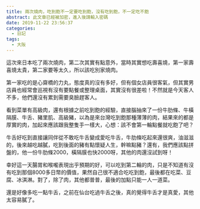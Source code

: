 ```yaml
---
title: 兩次燒肉，吃到飽不一定要吃到飽，沒有吃到飽，不一定吃不飽
abstract: 此文章已經被加密，進入後請輸入密碼
date: 2019-11-22 23:56:37
categories:
  - 日記
tags:
  - 大阪
---
```


這次來日本吃了兩次燒肉，第二次其實有點意外，當時其實想吃壽喜燒，第一家壽喜燒太貴，第二家要等太久，所以該吃別家燒肉。

<!--more-->

第一家吃的是心齋橋的力丸，態度真的沒有多好，但有個女店員很客氣，但其實男店員也經常會巡視有沒有要點餐或整理桌面，其實沒有很差啦！不然就是今天客人不多，他們還沒有累到需要臭臉趕客人。

看到菜單有高級肉，還有根據之前吃到飽的經驗，直接腦抽來了一份牛肋條、牛橫隔膜、牛舌、豬里肌、高級豬，以為是來台灣吃到飽那種薄薄的肉，結果來的都是厚實的肉，加起來應該跟我整隻手一樣大，心想：該不會第一輪點餐就吃飽了吧？

牛舌好吃到直接讓同伴從不敢吃牛舌變成愛吃牛舌，牛肋條吃起來還很爽，油滋滋的，後來越吃越膩，吃到後面的豬有點懷疑人生，幹嘛點豬？還有，我們應該點拼盤的，他一份牛肋條2000，橫隔膜也快2000呀，其他的肉還沒試到呀！

幸好這一天腸胃和喉嚨表現出乎預期的好，可以吃到第二輪的肉，只是不知道有沒有吃到那個8000多日幣的價值，果然自己很不適合吃吃到飽，最後都在吃菜、豆腐、冰淇淋。對了，除了肉，其他都普普，最後的加點只能一人一道菜。

還是好像多吃一點牛舌，之前在仙台吃過牛舌之後，真的覺得牛舌才是真愛，其他太容易膩了。

